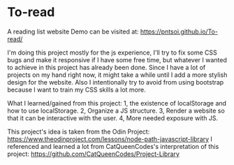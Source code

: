 # To-read
A reading list website
Demo can be visited at:
https://pntsoi.github.io/To-read/

I'm doing this project mostly for the js experience, I'll try to fix some CSS bugs and make it responsive if I have some free time, but whatever I wanted to achieve in this project has already been done. Since I have a lot of projects on my hand right now, it might take a while until I add a more stylish design for the website. Also I intentionally try to avoid from using bootstrap because I want to train my CSS skills a lot more.

What I learned/gained from this project:
1, the existence of localStorage and how to use localStorage.
2, Organize a JS structure.
3, Render a website so that it can be interactive with the user.
4, More needed exposure with JS.

This project's idea is taken from the Odin Project: https://www.theodinproject.com/lessons/node-path-javascript-library
I referenced and learned a lot from CatQueenCodes's interpretation of this project: https://github.com/CatQueenCodes/Project-Library
